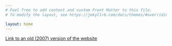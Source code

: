 ```yaml
---
# Feel free to add content and custom Front Matter to this file.
# To modify the layout, see https://jekyllrb.com/docs/themes/#overriding-theme-defaults

layout: home
---
```


[Link to an old (2007) version of the website][old2007]

[old2007]: /old2007/